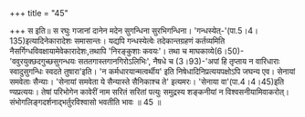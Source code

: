 +++
title = "45"

+++
स इति॥ स रघुः गजानां दानेन मदेन सुगन्धिना सुरभिगन्धिना। 'गन्धस्येत्-'(पा.5।4।135)इत्यादिनेकारादेशः समासान्तः। यद्यपि गन्धस्येत्वेः तदेकान्तग्रहणं कर्तव्यमिति नैसर्गिग्धविवक्षायामेवेकारादेशः,तथापि 'निरङ्कुशाः कवयः'। तथा च माघकाव्ये(6।50)-'ववुरयुक्छदगुच्छसुगन्धयः सततगास्तगानगिरोऽलिभिः', नैषधे च (3।93)-'अपां हि तृप्ताय न वारिधाराः स्वादुसुगन्धिः स्वदते तुषारा'इति। 'न कर्मधारयान्मत्वर्थीय' इति निषेधादिनिप्रत्ययपक्षोऽपि जघन्य एव। सेनायां समवेताः सैन्याः। 'सेनायां समवेता ये सैन्यास्ते सैनिकाश्च ते' इत्यमरः। 'सेनाया वा'(पा.4।4।45)इति ण्यप्रत्ययः। तेषां परिभोगेन कावेरीं नाम सरितं सरितां पत्युः समुद्रस्य शङ्कनीयां न विश्वसनीयामिवाकरोत्। संभोगलिङ्गदर्शनाद्भर्तुरविश्वासो भवतीति भावः ॥ 45 ॥